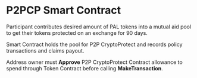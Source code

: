 # P2PCP Smart Contract

Participant contributes desired amount of PAL tokens into a mutual aid pool to get their tokens protected on an exchange for 90 days.

Smart Contract holds the pool for P2P CryptoProtect and records policy transactions and claims payout.

Address owner must **Approve** P2P CryptoProtect Contract allowance to spend through Token Contract before calling **MakeTransaction**.
